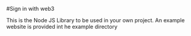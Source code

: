 #Sign in with web3

This is the Node JS Library to be used in your own project. An example website is provided int he example directory